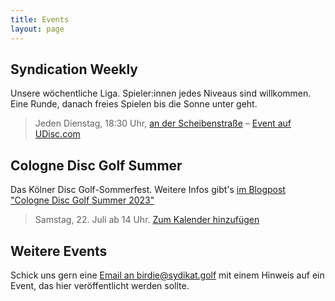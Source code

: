 ```yaml
---
title: Events
layout: page
---
```


## Syndication Weekly

Unsere wöchentliche Liga. Spieler:innen jedes Niveaus sind willkommen. Eine Runde, danach freies Spielen bis die Sonne unter geht.

> Jeden Dienstag, 18:30 Uhr, [an der Scheibenstraße](https://goo.gl/maps/yqyVDEoEs8Qd5LD56) – [Event auf UDisc.com](https://udisc.com/leagues/syndication-weekly)

## Cologne Disc Golf Summer

Das Kölner Disc Golf-Sommerfest. Weitere Infos gibt's [im Blogpost "Cologne Disc Golf Summer 2023"](/blog/cologne-disc-golf-summer/)

> Samstag, 22. Juli ab 14 Uhr. [Zum Kalender hinzufügen](/assets/misc/cdgs23.ics)

## Weitere Events

Schick uns gern eine [Email an birdie@sydikat.golf](mailto:birdie@syndikat.golf) mit einem Hinweis auf ein Event, das hier veröffentlicht werden sollte.